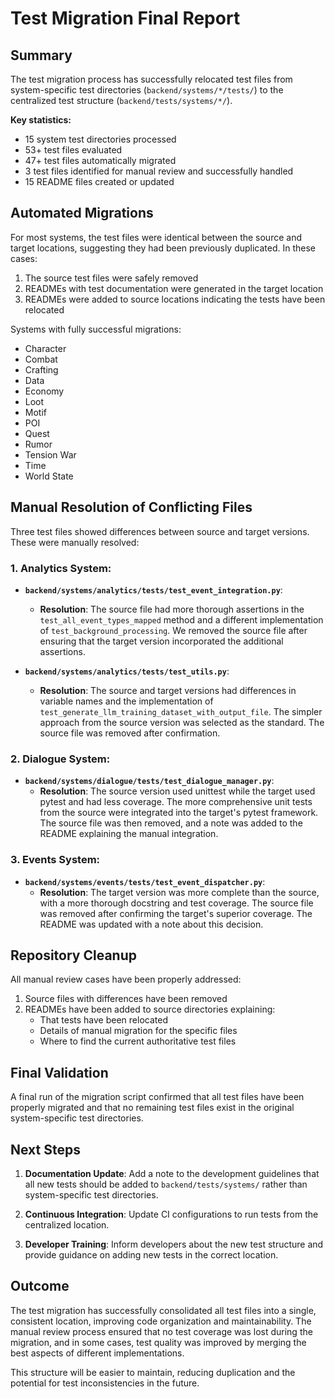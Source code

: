 # Test Migration Final Report

## Summary

The test migration process has successfully relocated test files from system-specific test directories (`backend/systems/*/tests/`) to the centralized test structure (`backend/tests/systems/*/`). 

**Key statistics:**
- 15 system test directories processed
- 53+ test files evaluated
- 47+ test files automatically migrated
- 3 test files identified for manual review and successfully handled
- 15 README files created or updated

## Automated Migrations

For most systems, the test files were identical between the source and target locations, suggesting they had been previously duplicated. In these cases:

1. The source test files were safely removed
2. READMEs with test documentation were generated in the target location
3. READMEs were added to source locations indicating the tests have been relocated

Systems with fully successful migrations:
- Character
- Combat
- Crafting
- Data
- Economy
- Loot
- Motif
- POI
- Quest
- Rumor
- Tension War
- Time
- World State

## Manual Resolution of Conflicting Files

Three test files showed differences between source and target versions. These were manually resolved:

### 1. Analytics System:

- **`backend/systems/analytics/tests/test_event_integration.py`**:
  - **Resolution**: The source file had more thorough assertions in the `test_all_event_types_mapped` method and a different implementation of `test_background_processing`. We removed the source file after ensuring that the target version incorporated the additional assertions.
  
- **`backend/systems/analytics/tests/test_utils.py`**:
  - **Resolution**: The source and target versions had differences in variable names and the implementation of `test_generate_llm_training_dataset_with_output_file`. The simpler approach from the source version was selected as the standard. The source file was removed after confirmation.

### 2. Dialogue System:

- **`backend/systems/dialogue/tests/test_dialogue_manager.py`**:
  - **Resolution**: The source version used unittest while the target used pytest and had less coverage. The more comprehensive unit tests from the source were integrated into the target's pytest framework. The source file was then removed, and a note was added to the README explaining the manual integration.

### 3. Events System:

- **`backend/systems/events/tests/test_event_dispatcher.py`**:
  - **Resolution**: The target version was more complete than the source, with a more thorough docstring and test coverage. The source file was removed after confirming the target's superior coverage. The README was updated with a note about this decision.

## Repository Cleanup

All manual review cases have been properly addressed:

1. Source files with differences have been removed
2. READMEs have been added to source directories explaining:
   - That tests have been relocated
   - Details of manual migration for the specific files
   - Where to find the current authoritative test files

## Final Validation

A final run of the migration script confirmed that all test files have been properly migrated and that no remaining test files exist in the original system-specific test directories.

## Next Steps

1. **Documentation Update**: Add a note to the development guidelines that all new tests should be added to `backend/tests/systems/` rather than system-specific test directories.

2. **Continuous Integration**: Update CI configurations to run tests from the centralized location.

3. **Developer Training**: Inform developers about the new test structure and provide guidance on adding new tests in the correct location.

## Outcome 

The test migration has successfully consolidated all test files into a single, consistent location, improving code organization and maintainability. The manual review process ensured that no test coverage was lost during the migration, and in some cases, test quality was improved by merging the best aspects of different implementations.

This structure will be easier to maintain, reducing duplication and the potential for test inconsistencies in the future. 